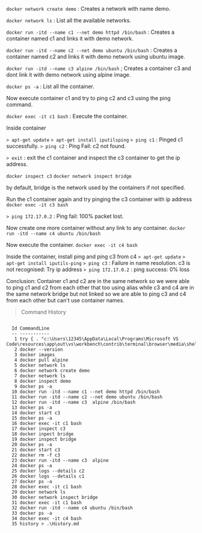 `docker network create demo` : Creates a network with name demo.

`docker network ls`  : List all the available networks.

`docker run -itd --name c1 --net demo httpd /bin/bash` : Creates a container named c1 and links it with demo network.

`docker run -itd --name c2 --net demo ubuntu /bin/bash` : Creates a container named c2 and links it with demo network using ubuntu image.

`docker run -itd --name c3 alpine /bin/bash` ; Creates a container c3 and dont link it with demo network using alpine image.

`docker ps -a` : List all the container. 

Now execute container c1 and try to ping c2 and c3 using the ping command.

`docker exec -it c1 bash` : Execute the container. 

Inside container

`> apt-get update`
`> apt-get install iputilsping`
`> ping c1` : Pinged c1 successfully.
`> ping c2` : Ping Fail: c2 not found. 

`> exit` : exit the c1 container and inspect the c3 container to get the ip address.

`docker inspect c3`
`docker network inspect bridge`

by default, bridge is the network used by the containers if not specified. 

Run the c1 container again and try pinging the c3 container with ip address
`docker exec -it c3 bash`

`> ping 172.17.0.2` : Ping fail: 100% packet lost.

Now create one more container without any link to any container.
`docker run -itd --name c4 ubuntu /bin/bash`

Now execute the container. 
`docker exec -it c4 bash`

Inside the container, install ping and ping c3 from c4
`> apt-get update`
`> apt-get install iputils-ping`
`> ping c3` : Failure in name resolution. c3 is not recognised: Try ip address
`> ping 172.17.0.2` : ping success: 0% loss

Conclusion: Container c1 and c2 are in the same network so we were able to ping c1 and c2 from each other that too using alias
while c3 and c4 are in the same network bridge but not linked so we are able to ping c3 and c4 from each other but can't use container names.

> Command History
```
    
  Id CommandLine                                                                                                                              
  -- -----------                                                                                                                              
   1 try { . "c:\Users\12345\AppData\Local\Programs\Microsoft VS Code\resources\app\out\vs\workbench\contrib\terminal\browser\media\shellIn...
   2 docker --version                                                                                                             
   3 docker images                                                                                                  
   4 docker pull alpine                                                                                      
   5 docker network ls                                                                              
   6 docker network create demo                                                  
   7 docker network ls                                                                                                                        
   8 docker inspect demo                                                             
   9 docker ps -a                                                           
  10 docker run -itd --name c1 --net demo httpd /bin/bash              
  11 docker run -itd --name c2 --net demo ubuntu /bin/bash
  12 docker run -itd --name c3  alpine /bin/bash    
  13 docker ps -a                                                            
  14 docker start c3                                                 
  15 docker ps -a                                             
  16 docker exec -it c1 bash                                  
  17 docker inspect c3                                      
  18 docker inpect bridge                                      
  19 docker inspect bridge                                
  20 docker ps -a                                     
  21 docker start c3                              
  22 docker rm -f c3                             
  23 docker run -itd --name c3  alpine                
  24 docker ps -a                                
  25 docker logs --details c2                   
  26 docker logs --details c1                 
  27 docker ps -a                             
  28 docker exec -it c1 bash                     
  29 docker network ls
  30 docker network inspect bridge              
  31 docker exec -it c1 bash                 
  32 docker run -itd --name c4 ubuntu /bin/bash
  33 docker ps -a                    
  34 docker exec -it c4 bash         
  35 history > .\History.md                       



```